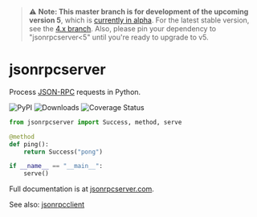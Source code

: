 > :warning: **Note: This master branch is for development of the upcoming version 5**, which is [currently in alpha](https://github.com/bcb/jsonrpcserver/discussions/204). For the latest stable version, see the [4.x branch](https://github.com/bcb/jsonrpcserver/tree/4.x). Also, please pin your dependency to "jsonrpcserver<5" until you're ready to upgrade to v5.

# jsonrpcserver

Process [JSON-RPC](http://www.jsonrpc.org/) requests in Python.

![PyPI](https://img.shields.io/pypi/v/jsonrpcserver.svg)
![Downloads](https://pepy.tech/badge/jsonrpcserver)
![Coverage Status](https://coveralls.io/repos/github/bcb/jsonrpcserver/badge.svg?branch=master)

```python
from jsonrpcserver import Success, method, serve

@method
def ping():
    return Success("pong")

if __name__ == "__main__":
    serve()
```

Full documentation is at [jsonrpcserver.com](https://jsonrpcserver.com/).

See also: [jsonrpcclient](https://github.com/bcb/jsonrpcclient)
